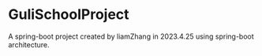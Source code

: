 # GuliSchoolProject
A spring-boot project created by liamZhang in 2023.4.25 using spring-boot architecture.
